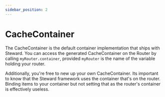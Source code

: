 ```yaml
---
sidebar_position: 2
---
```


# CacheContainer
 
The CacheContainer is the default container implementation that ships with Steward. You can access the generated CacheContainer on the Router by calling `myRouter.container`, provided `myRouter` is the name of the variable holding your router. 

Additionally, you're free to new up your own CacheContainer. Its important to know that the Steward framework uses the container that's on the router. Binding items to your container but not setting that as the router's container is effectively useless.